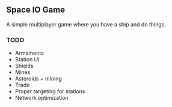 ## Space IO Game

A simple multiplayer game where you have a ship and do things.

### TODO

- Armaments
- Station UI
- Shields
- Mines
- Asteroids + mining
- Trade
- Proper targeting for stations
- Network optimization